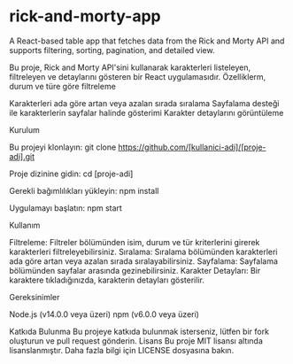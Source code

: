 
# rick-and-morty-app
A React-based table app that fetches data from the Rick and Morty API and supports filtering, sorting, pagination, and detailed view.


Bu proje, Rick and Morty API'sini kullanarak karakterleri listeleyen, filtreleyen ve detaylarını gösteren bir React uygulamasıdır.
Özelliklerm, durum ve türe göre filtreleme

Karakterleri ada göre artan veya azalan sırada sıralama
Sayfalama desteği ile karakterlerin sayfalar halinde gösterimi
Karakter detaylarını görüntüleme

Kurulum

Bu projeyi klonlayın:
git clone https://github.com/[kullanici-adi]/[proje-adi].git


Proje dizinine gidin:
cd [proje-adi]


Gerekli bağımlılıkları yükleyin:
npm install


Uygulamayı başlatın:
npm start



Kullanım

Filtreleme: Filtreler bölümünden isim, durum ve tür kriterlerini girerek karakterleri filtreleyebilirsiniz.
Sıralama: Sıralama bölümünden karakterleri ada göre artan veya azalan sırada sıralayabilirsiniz.
Sayfalama: Sayfalama bölümünden sayfalar arasında gezinebilirsiniz.
Karakter Detayları: Bir karaktere tıkladığınızda, karakterin detayları gösterilir.

Gereksinimler

Node.js (v14.0.0 veya üzeri)
npm (v6.0.0 veya üzeri)

Katkıda Bulunma
Bu projeye katkıda bulunmak isterseniz, lütfen bir fork oluşturun ve pull request gönderin.
Lisans
Bu proje MIT lisansı altında lisanslanmıştır. Daha fazla bilgi için LICENSE dosyasına bakın.
